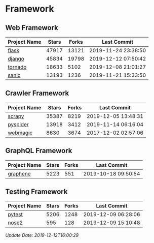 # Framework

## Web Framework

| Project Name | Stars | Forks | Last Commit |
| ------------ | ----- | ----- | ----------- |
| [flask](https://github.com/pallets/flask) | 47917 | 13121 | 2019-11-24 23:38:50 |
| [django](https://github.com/django/django) | 45834 | 19798 | 2019-12-12 07:50:42 |
| [tornado](https://github.com/tornadoweb/tornado) | 18633 | 5102 | 2019-12-08 21:01:27 |
| [sanic](https://github.com/huge-success/sanic) | 13193 | 1236 | 2019-11-21 15:33:50 |

## Crawler Framework

| Project Name | Stars | Forks | Last Commit |
| ------------ | ----- | ----- | ----------- |
| [scrapy](https://github.com/scrapy/scrapy) | 35387 | 8219 | 2019-12-05 13:48:31 |
| [pyspider](https://github.com/binux/pyspider) | 13918 | 3412 | 2019-11-14 06:16:04 |
| [webmagic](https://github.com/code4craft/webmagic) | 8630 | 3674 | 2017-12-02 02:57:06 |

## GraphQL Framework

| Project Name | Stars | Forks | Last Commit |
| ------------ | ----- | ----- | ----------- |
| [graphene](https://github.com/graphql-python/graphene) | 5223 | 551 | 2019-10-18 09:50:54 |

## Testing Framework

| Project Name | Stars | Forks | Last Commit |
| ------------ | ----- | ----- | ----------- |
| [pytest](https://github.com/pytest-dev/pytest) | 5206 | 1248 | 2019-12-09 06:28:06 |
| [nose2](https://github.com/nose-devs/nose2) | 595 | 128 | 2019-12-09 15:10:48 |

*Update Date: 2019-12-12T16:00:29*